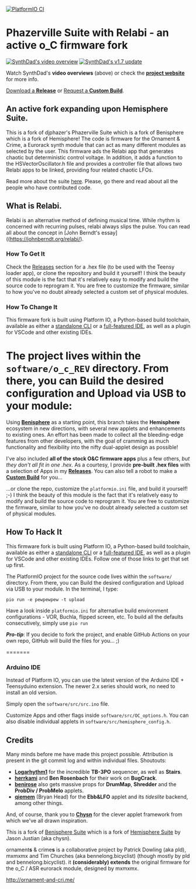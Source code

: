 [![PlatformIO CI](https://github.com/djphazer/O_C-Phazerville/actions/workflows/firmware.yml/badge.svg)](https://github.com/djphazer/O_C-Phazerville/actions/workflows/firmware.yml)

Phazerville Suite with Relabi - an active o_C firmware fork
===
[![SynthDad's video overview](http://img.youtube.com/vi/XRGlAmz3AKM/0.jpg)](http://www.youtube.com/watch?v=XRGlAmz3AKM "Phazerville; newest firmware for Ornament and Crime. Tutorial and patch ideas")
[![SynthDad's v1.7 update](http://img.youtube.com/vi/bziSog_xscA/0.jpg)](http://www.youtube.com/watch?v=bziSog_xscA "Ornament and Crime Phazerville 1.7: What's new in this big release!")

Watch SynthDad's **video overviews** (above) or check the [**project website**](https://firmware.phazerville.com) for more info.

[Download a **Release**](https://github.com/djphazer/O_C-Phazerville/releases) or [Request a **Custom Build**](https://github.com/djphazer/O_C-Phazerville/discussions/38).

## An active fork expanding upon Hemisphere Suite.


This is a fork of djphazer's Phazerville Suite which is a fork of Benisphere which is a fork of Hemisphere! The code is firmware for the Ornament & Crime, a Eurorack synth module that can act as many different modules as selected by the user. This firmware ads the Relabi app that generates chaotic but deterministic control voltage. In addition, it adds a function to the HSVectorOscillator.h file and provides a controller file that allows two Relabi apps to be linked, providing four related chaotic LFOs.

Read more about the suite [here](https://github.com/djphazer/O_C-Phazerville). Please, go there and read about all the people who have contributed code.

## What is Relabi.

Relabi is an alternative method of defining musical time. While rhythm is concerned with recurring pulses, relabi always slips the pulse. You can read all about the concept in [John Berndt's essay]((https://johnberndt.org/relabi/).




### How To Get It

Check the [Releases](https://github.com/djphazer/O_C-BenisphereSuite/releases) section for a .hex file (to be used with the Teensy loader app), or clone the repository and build it yourself! I think the beauty of this module is the fact that it's relatively easy to modify and build the source code to reprogram it. You are free to customize the firmware, similar to how you've no doubt already selected a custom set of physical modules.

### How To Change It

This firmware fork is built using Platform IO, a Python-based build toolchain, available as either a [standalone CLI](https://docs.platformio.org/en/latest/core/installation/methods/installer-script.html) or a [full-featured IDE](https://platformio.org/install/ide), as well as a plugin for VSCode and other existing IDEs.

The project lives within the `software/o_c_REV` directory. From there, you can Build the desired configuration and Upload via USB to your module:
=======
Using [**Benisphere**](https://github.com/benirose/O_C-BenisphereSuite) as a starting point, this branch takes the **Hemisphere** ecosystem in new directions, with several new applets and enhancements to existing ones. An effort has been made to collect all the bleeding-edge features from other developers, with the goal of cramming as much functionality and flexibility into the nifty dual-applet design as possible!

I've also included **all of the stock O&C firmware apps** plus a few others, _but they don't all fit in one .hex_. As a courtesy, I provide **pre-built .hex files** with a selection of Apps in my [**Releases**](https://github.com/djphazer/O_C-Phazerville/releases). You can also tell a robot to make a [**Custom Build**](https://github.com/djphazer/O_C-Phazerville/discussions/38) for you...

...or clone the repo, customize the `platformio.ini` file, and build it yourself! ;-)
I think the beauty of this module is the fact that it's relatively easy to modify and build the source code to reprogram it. You are free to customize the firmware, similar to how you've no doubt already selected a custom set of physical modules.

## How To Hack It

This firmware fork is built using Platform IO, a Python-based build toolchain, available as either a [standalone CLI](https://docs.platformio.org/en/latest/core/installation/methods/installer-script.html) or a [full-featured IDE](https://platformio.org/install/ide), as well as a plugin for VSCode and other existing IDEs. Follow one of those links to get that set up first.

The PlatformIO project for the source code lives within the `software/` directory. From there, you can Build the desired configuration and Upload via USB to your module. In the terminal, I type:

```
pio run -e pewpewpew -t upload
```
Have a look inside `platformio.ini` for alternative build environment configurations - VOR, Buchla, flipped screen, etc. To build all the defaults consecutively, simply use `pio run`

_**Pro-tip**_: If you decide to fork the project, and enable GitHub Actions on your own repo, GitHub will build the files for you... ;)


=======
### Arduino IDE
Instead of Platform IO, you can use the latest version of the Arduino IDE + Teensyduino extension. The newer 2.x series should work, no need to install an old version.

Simply open the `software/src/src.ino` file.

Customize Apps and other flags inside `software/src/OC_options.h`. You can also disable individual applets in `software/src/hemisphere_config.h`.

## Credits

Many minds before me have made this project possible. Attribution is present in the git commit log and within individual files.
Shoutouts:
* **[Logarhythm1](https://github.com/Logarhythm1)** for the incredible **TB-3PO** sequencer, as well as **Stairs**.
* **[herrkami](https://github.com/herrkami)** and **Ben Rosenbach** for their work on **BugCrack**.
* **[benirose](https://github.com/benirose)** also gets massive props for **DrumMap**, **Shredder** and the **ProbDiv / ProbMelo** applets.
* **[qiemem](https://github.com/qiemem)** (Bryan Head) for the **Ebb&LFO** applet and its _tideslite_ backend, among other things.

And, of course, thank you to **[Chysn](https://github.com/Chysn)** for the clever applet framework from which we've all drawn inspiration.

This is a fork of [Benisphere Suite](https://github.com/benirose/O_C-BenisphereSuite) which is a fork of [Hemisphere Suite](https://github.com/Chysn/O_C-HemisphereSuite) by Jason Justian (aka chysn).

ornament**s** & crime**s** is a collaborative project by Patrick Dowling (aka pld), mxmxmx and Tim Churches (aka bennelong.bicyclist) (though mostly by pld and bennelong.bicyclist). it **(considerably) extends** the original firmware for the o_C / ASR eurorack module, designed by mxmxmx.

http://ornament-and-cri.me/

